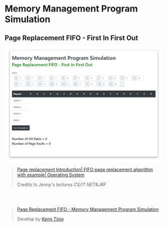 # Memory Management Program Simulation  
## Page Replacement FIFO - First In First Out
  
<img src="review/fifo.png">  
  
<blockquote className="blockquote text-right">  
	<p className="mb-0"><a href="https://www.youtube.com/watch?v=FWoMSiMep80&t=820s">Page replacement Introduction| FIFO page replacement algorithm with example| Operating System</a></p>   
	<footer className="blockquote-footer">Credits to <cite title="Source Title">Jenny's lectures CS/IT NET&JRF</cite></footer>  
</blockquote>  
 
<br/><br/>  

<blockquote className="blockquote text-right">  
	<p className="mb-0"><a href="https://www.youtube.com/watch?v=FWoMSiMep80&t=820s">Page Replacement FIFO - Memory Management Program Simulation</a></p>  
	<footer className="blockquote-footer">Develop by <cite title="Source Title"><a href="https://github.com/kenntinio">Kenn Tinio</a></cite>  </footer>  
</blockquote>  
